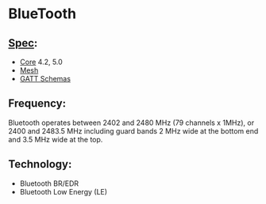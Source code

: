 # BlueTooth
## [Spec](https://www.bluetooth.com/specifications):
  - [Core](https://www.bluetooth.com/specifications/bluetooth-core-specification) 4.2, 5.0
  - [Mesh](https://www.bluetooth.com/specifications/mesh-specifications)
  - [GATT Schemas](https://www.bluetooth.com/specifications/gatt/schema)
## Frequency:
Bluetooth operates between 2402 and 2480 MHz (79 channels x 1MHz), or 2400 and 2483.5 MHz including guard bands 2 MHz wide at the bottom end and 3.5 MHz wide at the top. 

## Technology:
   -  Bluetooth BR/EDR 
   -  Bluetooth Low Energy (LE)
